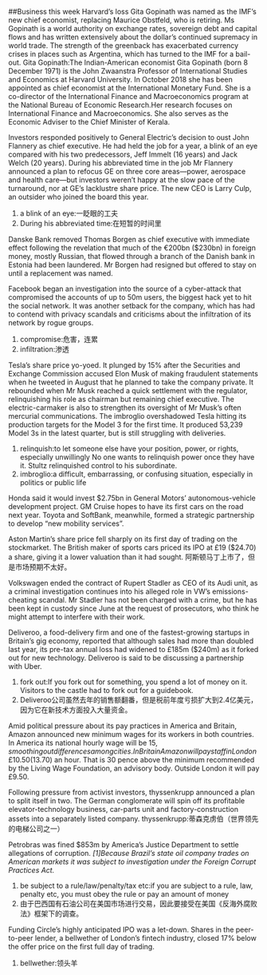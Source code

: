 ##Business this week
Harvard’s loss
Gita Gopinath was named as the IMF’s new chief economist, replacing Maurice Obstfeld, who is retiring. Ms Gopinath is a world authority on exchange rates, sovereign debt and capital flows and has written extensively about the dollar’s continued supremacy in world trade. The strength of the greenback has exacerbated currency crises in places such as Argentina, which has turned to the IMF for a bail-out.
Gita Gopinath:The Indian-American economist Gita Gopinath (born 8 December 1971) is the John Zwaanstra Professor of International Studies and Economics at Harvard University. In October 2018 she has been appointed as chief economist at the International Monetary Fund. She is a co-director of the International Finance and Macroeconomics program at the National Bureau of Economic Research.Her research focuses on International Finance and Macroeconomics. She also serves as the Economic Adviser to the Chief Minister of Kerala.

Investors responded positively to General Electric’s decision to oust John Flannery as chief executive. He had held the job for a year, a blink of an eye compared with his two predecessors, Jeff Immelt (16 years) and Jack Welch (20 years). During his abbreviated time in the job Mr Flannery announced a plan to refocus GE on three core areas—power, aerospace and health care—but investors weren’t happy at the slow pace of the turnaround, nor at GE’s lacklustre share price. The new CEO is Larry Culp, an outsider who joined the board this year.
1. a blink of an eye:一眨眼的工夫
2. During his abbreviated time:在短暂的时间里

Danske Bank removed Thomas Borgen as chief executive with immediate effect following the revelation that much of the €200bn ($230bn) in foreign money, mostly Russian, that flowed through a branch of the Danish bank in Estonia had been laundered. Mr Borgen had resigned but offered to stay on until a replacement was named.

Facebook began an investigation into the source of a cyber-attack that compromised the accounts of up to 50m users, the biggest hack yet to hit the social network. It was another setback for the company, which has had to contend with privacy scandals and criticisms about the infiltration of its network by rogue groups.
1. compromise:危害，连累
2. infiltration:渗透

Tesla’s share price yo-yoed. It plunged by 15% after the Securities and Exchange Commission accused Elon Musk of making fraudulent statements when he tweeted in August that he planned to take the company private. It rebounded when Mr Musk reached a quick settlement with the regulator, relinquishing his role as chairman but remaining chief executive. The electric-carmaker is also to strengthen its oversight of Mr Musk’s often mercurial communications. The imbroglio overshadowed Tesla hitting its production targets for the Model 3 for the first time. It produced 53,239 Model 3s in the latest quarter, but is still struggling with deliveries.
1. relinquish:to let someone else have your position, power, or rights, especially unwillingly
No one wants to relinquish power once they have it.
Stultz relinquished control to his subordinate.
2. imbroglio:a difficult, embarrassing, or confusing situation, especially in politics or public life

Honda said it would invest $2.75bn in General Motors’ autonomous-vehicle development project. GM Cruise hopes to have its first cars on the road next year. Toyota and SoftBank, meanwhile, formed a strategic partnership to develop “new mobility services”.

Aston Martin’s share price fell sharply on its first day of trading on the stockmarket. The British maker of sports cars priced its IPO at £19 ($24.70) a share, giving it a lower valuation than it had sought.
阿斯顿马丁上市了，但是市场预期不太好。

Volkswagen ended the contract of Rupert Stadler as CEO of its Audi unit, as a criminal investigation continues into his alleged role in VW’s emissions-cheating scandal. Mr Stadler has not been charged with a crime, but he has been kept in custody since June at the request of prosecutors, who think he might attempt to interfere with their work.

Deliveroo, a food-delivery firm and one of the fastest-growing startups in Britain’s gig economy, reported that although sales had more than doubled last year, its pre-tax annual loss had widened to £185m ($240m) as it forked out for new technology. Deliveroo is said to be discussing a partnership with Uber.
1. fork out:If you fork out for something, you spend a lot of money on it.
Visitors to the castle had to fork out for a guidebook.
2. Deliveroo公司虽然去年的销售额翻番，但是税前年度亏损扩大到2.4亿美元，因为它在新技术方面投入大量资金。

Amid political pressure about its pay practices in America and Britain, Amazon announced new minimum wages for its workers in both countries. In America its national hourly wage will be $15, smoothing out differences among cities. In Britain Amazon will pay staff in London £10.50 ($13.70) an hour. That is 30 pence above the minimum recommended by the Living Wage Foundation, an advisory body. Outside London it will pay £9.50.

Following pressure from activist investors, thyssenkrupp announced a plan to split itself in two. The German conglomerate will spin off its profitable elevator-technology business, car-parts unit and factory-construction assets into a separately listed company.
thyssenkrupp:蒂森克虏伯（世界领先的电梯公司之一）

Petrobras was fined $853m by America’s Justice Department to settle allegations of corruption. *[1]Because Brazil’s state oil company trades on American markets it was subject to investigation under the Foreign Corrupt Practices Act.*
1. be subject to a rule/law/penalty/tax etc:if you are subject to a rule, law, penalty etc, you must obey the rule or pay an amount of money
2. 由于巴西国有石油公司在美国市场进行交易，因此要接受在美国《反海外腐败法》框架下的调查。

Funding Circle’s highly anticipated IPO was a let-down. Shares in the peer-to-peer lender, a bellwether of London’s fintech industry, closed 17% below the offer price on the first full day of trading.
1. bellwether:领头羊